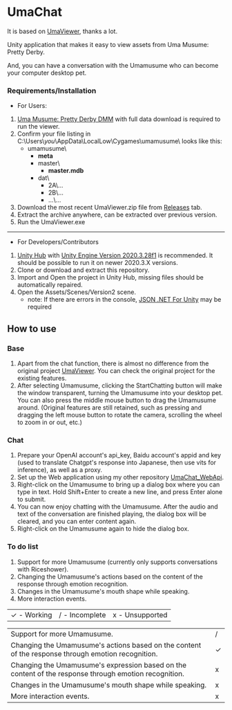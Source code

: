 # UmaChat
It is based on [UmaViewer](https://github.com/katboi01/UmaViewer), thanks a lot.

Unity application that makes it easy to view assets from Uma Musume: Pretty Derby.

And, you can have a conversation with the Umamusume who can become your computer desktop pet.

### Requirements/Installation
- For Users:
1. [Uma Musume: Pretty Derby DMM](https://dmg.umamusume.jp/) with full data download is required to run the viewer.
1. Confirm your file listing in C:\\Users\\*you*\AppData\LocalLow\Cygames\umamusume\ looks like this:
   * umamusume\
     * **meta**
     * master\
       * **master.mdb**
     * dat\
       - 2A\\...
       - 2B\\...
       - ...\\...
1. Download the most recent UmaViewer.zip file from [Releases](https://github.com/katboi01/UmaViewer/releases/) tab.
1. Extract the archive anywhere, can be extracted over previous version.
1. Run the UmaViewer.exe

------------

- For Developers/Contributors
1. [Unity Hub](https://unity3d.com/get-unity/download) with [Unity Engine Version 2020.3.28f1](unityhub://2020.3.28f1/f5400f52e03f) is recommended. It should be possible to run it on newer 2020.3.X versions.
1. Clone or download and extract this repository.
1. Import and Open the project in Unity Hub, missing files should be automatically repaired.
1. Open the Assets/Scenes/Version2 scene.
   - note: If there are errors in the console, [JSON .NET For Unity](https://assetstore.unity.com/packages/tools/input-management/json-net-for-unity-11347) may be required

## How to use
### Base
1. Apart from the chat function, there is almost no difference from the original project [UmaViewer](https://github.com/katboi01/UmaViewer). You can check the original project for the existing features.
1. After selecting Umamusume, clicking the StartChatting button will make the window transparent, turning the Umamusume into your desktop pet. You can also press the middle mouse button to drag the Umamusume around. (Original features are still retained, such as pressing and dragging the left mouse button to rotate the camera, scrolling the wheel to zoom in or out, etc.)

### Chat
1. Prepare your OpenAI account's api_key, Baidu account's appid and key (used to translate Chatgpt's response into Japanese, then use vits for inference), as well as a proxy.
1. Set up the Web application using my other repository [UmaChat_WebApi](https://github.com/kagari-bi/UmaChat_WebApi).
1. Right-click on the Umamusume to bring up a dialog box where you can type in text. Hold Shift+Enter to create a new line, and press Enter alone to submit.
1. You can now enjoy chatting with the Umamusume. After the audio and text of the conversation are finished playing, the dialog box will be cleared, and you can enter content again.
1. Right-click on the Umamusume again to hide the dialog box.

### To do list
1. Support for more Umamusume (currently only supports conversations with Riceshower).
1. Changing the Umamusume's actions based on the content of the response through emotion recognition.
1. Changes in the Umamusume's mouth shape while speaking.
1. More interaction events.

||||
| ------------ | ------------ | ------------ |
| ✓ - Working | / - Incomplete  | x - Unsupported  |

|||
| ------------ | ------------ |
| Support for more Umamusume. | /  |
| Changing the Umamusume's actions based on the content of the response through emotion recognition. | ✓  |
| Changing the Umamusume's expression based on the content of the response through emotion recognition. | x  |
| Changes in the Umamusume's mouth shape while speaking. | x  |
| More interaction events. | x |
